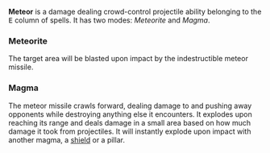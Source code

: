 **Meteor** is a damage dealing crowd-control projectile ability belonging to the <kbd>E</kbd> column of spells. It has two modes: *Meteorite* and *Magma*.

### Meteorite

The target area will be blasted upon impact by the indestructible meteor missile.

### Magma

The meteor missile crawls forward, dealing damage to and pushing away opponents while destroying anything else it encounters. It explodes upon reaching its range and deals damage in a small area based on how much damage it took from projectiles. It will instantly explode upon impact with another magma, a [shield](shield.html) or a pillar.
